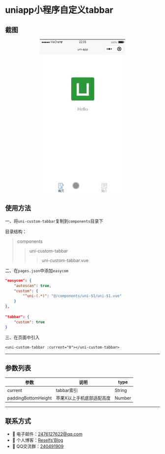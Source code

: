 # uniapp小程序自定义tabbar

## 截图

<div align=center>
	<img src="https://github.com/WeiLin-Liao/uniapp-custom-tabbar/blob/master/static/sa3os-5bhqt.gif"/>
</div>

## 使用方法

一、将`uni-custom-tabbar`复制到`components`目录下

目录结构：
>components
>>uni-custom-tabbar
>>>uni-custom-tabbar.vue

二、在`pages.json`中添加`easycom`
```json
"easycom": {
	"autoscan": true,
	"custom": {
		"^uni-(.*)": "@/components/uni-$1/uni-$1.vue"
	}
},

"tabbar": {
	"custom": true
}
```

三、在页面中引入
```vue
<uni-custom-tabbar :current="0"></uni-custom-tabbar>
```
---

## 参数列表

|参数				|说明						|type	|
|---				|---						|---	|
|current			|tabbar索引					|String	|
|paddingBottomHeight|苹果X以上手机底部适配高度		|Number	|

---

## 联系方式
- 📧 电子邮件：2476127622@qq.com
- 🚩 个人博客：<a target="_blank" href="https://weilin-liao.github.io">Reselfs'Blog</a>
- 🐧 QQ交流群：<a target="_blank" href="//shang.qq.com/wpa/qunwpa?idkey=6aa387c1738b5fd614b9971bf976ff3cde84e49f6a918316cf635e83a7c0d418">240491909</a>